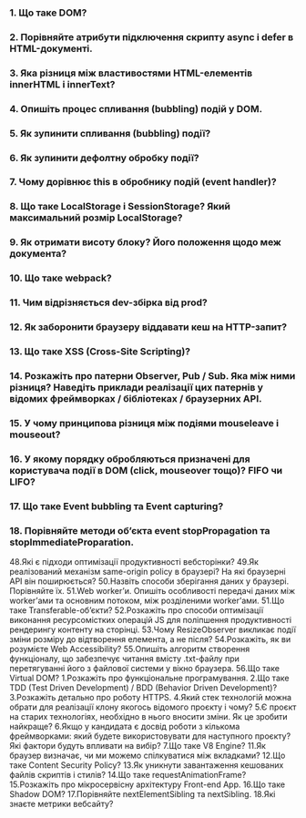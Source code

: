 ### 1. Що таке DOM?

### 2. Порівняйте атрибути підключення скрипту async і defer в HTML-документі.

### 3. Яка різниця між властивостями HTML-елементів innerHTML і innerText?

### 4. Опишіть процес спливання (bubbling) подій у DOM.

### 5. Як зупинити спливання (bubbling) події?

### 6. Як зупинити дефолтну обробку події?

### 7. Чому дорівнює this в обробнику подій (event handler)?

### 8. Що таке LocalStorage і SessionStorage? Який максимальний розмір LocalStorage?

### 9. Як отримати висоту блоку? Його положення щодо меж документа?

### 10. Що таке webpack?

### 11. Чим відрізняється dev-збірка від prod?

### 12. Як заборонити браузеру віддавати кеш на HTTP-запит?

### 13. Що таке XSS (Cross-Site Scripting)?

### 14. Розкажіть про патерни Observer, Pub / Sub. Яка між ними різниця? Наведіть приклади реалізації цих патернів у відомих фреймворках / бібліотеках / браузерних API.

### 15. У чому принципова різниця між подіями mouseleave і mouseout?
### 16. У якому порядку обробляються призначені для користувача події в DOM (click, mouseover тощо)? FIFO чи LIFO?
### 17. Що таке Event bubbling та Event capturing?
### 18. Порівняйте методи об’єкта event stopPropagation та stopImmediateProparation.
48.Які є підходи оптимізації продуктивності вебсторінки?
49.Як реалізований механізм same-origin policy в браузері? На які браузерні API він поширюється?
50.Назвіть способи зберігання даних у браузері. Порівняйте їх.
51.Web worker’и. Опишіть особливості передачі даних між worker’ами та основним потоком, між розділеними worker’ами.
51.Що таке Transferable-об’єкти?
52.Розкажіть про способи оптимізації виконання ресурсомістких операцій JS для поліпшення продуктивності рендерингу контенту на сторінці.
53.Чому ResizeObserver викликає події зміни розміру до відтворення елемента, а не після?
54.Розкажіть, як ви розумієте Web Accessibility?
55.Опишіть алгоритм створення функціоналу, що забезпечує читання вмісту .txt-файлу при перетягуванні його з файлової системи у вікно браузера.
56.Що таке Virtual DOM?
1.Розкажіть про функціональне програмування.
2.Що таке TDD (Test Driven Development) / BDD (Behavior Driven Development)?
3.Розкажіть детально про роботу HTTPS.
4.Який стек технологій можна обрати для реалізації клону якогось відомого проєкту і чому?
5.Є проєкт на старих технологіях, необхідно в нього вносити зміни. Як це зробити найкраще?
6.Якщо у кандидата є досвід роботи з кількома фреймворками: який будете використовувати для наступного проєкту? Які фактори будуть впливати на вибір?
7.Що таке V8 Engine?
11.Як браузер визначає, чи ми можемо спілкуватися між вкладками?
12.Що таке Content Security Policy?
13.Як уникнути завантаження кешованих файлів скриптів і стилів?
14.Що таке requestAnimationFrame?
15.Розкажіть про мікросервісну архітектуру Front-end App.
16.Що таке Shadow DOM?
17.Порівняйте nextElementSibling та nextSibling.
18.Які знаєте метрики вебсайту?
